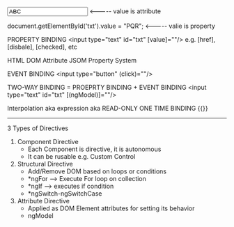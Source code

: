 <input type="text" id="txt" value="ABC"/>  <----- value is attribute  

document.getElementById('txt').value = "PQR"; <----- valie is property

PROPERTY BINDING
<input type="text" id="txt" [value]="<PUBLIC-PROPRTY-FROM-COMPONENT>"/>
e.g. [href], [disbale], [checked], etc

HTML DOM Attribute
JSOM Property System

EVENT BINDING
<input type="button" (click)="<PUBLI-METHOD-FROM-COMPONENT>"/>

TWO-WAY BINDING = PROEPRTY BINDING + EVENT BINDING
<input type="text" id="txt" [(ngModel)]="<PUBLIC-PROPRTY-FROM-COMPONENT>"/>

Interpolation aka expression aka READ-ONLY ONE TIME BINDING
{{<PUBLIC-PROPRTY-FROM-COMPONENT>}}

------------------------------------------------------------------------
3 Types of Directives
1. Component Directive
	- Each Component is directive, it is autonomous 
	- It can be rusable e.g. Custom Control
2. Structural Directive
	- Add/Remove DOM based on loops or conditions
	- *ngFor --> Execute For loop on collection
	- *ngIf --> executes if condition
	- *ngSwitch-ngSwitchCase
3. Attribute Directive
	- Applied as DOM Element attributes for setting its behavior
	- ngModel  







